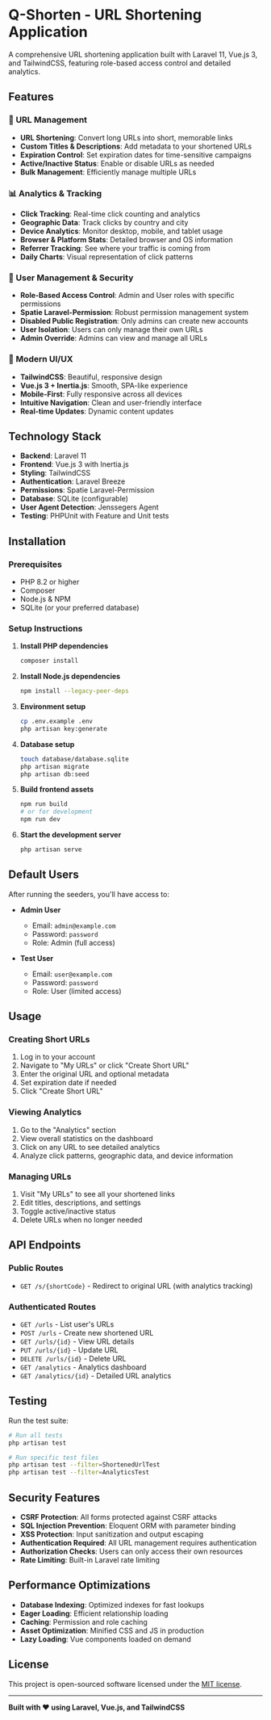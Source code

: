 # Q-Shorten - URL Shortening Application

A comprehensive URL shortening application built with Laravel 11, Vue.js 3, and TailwindCSS, featuring role-based access control and detailed analytics.

## Features

### 🔗 URL Management
- **URL Shortening**: Convert long URLs into short, memorable links
- **Custom Titles & Descriptions**: Add metadata to your shortened URLs
- **Expiration Control**: Set expiration dates for time-sensitive campaigns
- **Active/Inactive Status**: Enable or disable URLs as needed
- **Bulk Management**: Efficiently manage multiple URLs

### 📊 Analytics & Tracking
- **Click Tracking**: Real-time click counting and analytics
- **Geographic Data**: Track clicks by country and city
- **Device Analytics**: Monitor desktop, mobile, and tablet usage
- **Browser & Platform Stats**: Detailed browser and OS information
- **Referrer Tracking**: See where your traffic is coming from
- **Daily Charts**: Visual representation of click patterns

### 👥 User Management & Security
- **Role-Based Access Control**: Admin and User roles with specific permissions
- **Spatie Laravel-Permission**: Robust permission management system
- **Disabled Public Registration**: Only admins can create new accounts
- **User Isolation**: Users can only manage their own URLs
- **Admin Override**: Admins can view and manage all URLs

### 🎨 Modern UI/UX
- **TailwindCSS**: Beautiful, responsive design
- **Vue.js 3 + Inertia.js**: Smooth, SPA-like experience
- **Mobile-First**: Fully responsive across all devices
- **Intuitive Navigation**: Clean and user-friendly interface
- **Real-time Updates**: Dynamic content updates

## Technology Stack

- **Backend**: Laravel 11
- **Frontend**: Vue.js 3 with Inertia.js
- **Styling**: TailwindCSS
- **Authentication**: Laravel Breeze
- **Permissions**: Spatie Laravel-Permission
- **Database**: SQLite (configurable)
- **User Agent Detection**: Jenssegers Agent
- **Testing**: PHPUnit with Feature and Unit tests

## Installation

### Prerequisites
- PHP 8.2 or higher
- Composer
- Node.js & NPM
- SQLite (or your preferred database)

### Setup Instructions

1. **Install PHP dependencies**
   ```bash
   composer install
   ```

2. **Install Node.js dependencies**
   ```bash
   npm install --legacy-peer-deps
   ```

3. **Environment setup**
   ```bash
   cp .env.example .env
   php artisan key:generate
   ```

4. **Database setup**
   ```bash
   touch database/database.sqlite
   php artisan migrate
   php artisan db:seed
   ```

5. **Build frontend assets**
   ```bash
   npm run build
   # or for development
   npm run dev
   ```

6. **Start the development server**
   ```bash
   php artisan serve
   ```

## Default Users

After running the seeders, you'll have access to:

- **Admin User**
  - Email: `admin@example.com`
  - Password: `password`
  - Role: Admin (full access)

- **Test User**
  - Email: `user@example.com`
  - Password: `password`
  - Role: User (limited access)

## Usage

### Creating Short URLs
1. Log in to your account
2. Navigate to "My URLs" or click "Create Short URL"
3. Enter the original URL and optional metadata
4. Set expiration date if needed
5. Click "Create Short URL"

### Viewing Analytics
1. Go to the "Analytics" section
2. View overall statistics on the dashboard
3. Click on any URL to see detailed analytics
4. Analyze click patterns, geographic data, and device information

### Managing URLs
1. Visit "My URLs" to see all your shortened links
2. Edit titles, descriptions, and settings
3. Toggle active/inactive status
4. Delete URLs when no longer needed

## API Endpoints

### Public Routes
- `GET /s/{shortCode}` - Redirect to original URL (with analytics tracking)

### Authenticated Routes
- `GET /urls` - List user's URLs
- `POST /urls` - Create new shortened URL
- `GET /urls/{id}` - View URL details
- `PUT /urls/{id}` - Update URL
- `DELETE /urls/{id}` - Delete URL
- `GET /analytics` - Analytics dashboard
- `GET /analytics/{id}` - Detailed URL analytics

## Testing

Run the test suite:

```bash
# Run all tests
php artisan test

# Run specific test files
php artisan test --filter=ShortenedUrlTest
php artisan test --filter=AnalyticsTest
```

## Security Features

- **CSRF Protection**: All forms protected against CSRF attacks
- **SQL Injection Prevention**: Eloquent ORM with parameter binding
- **XSS Protection**: Input sanitization and output escaping
- **Authentication Required**: All URL management requires authentication
- **Authorization Checks**: Users can only access their own resources
- **Rate Limiting**: Built-in Laravel rate limiting

## Performance Optimizations

- **Database Indexing**: Optimized indexes for fast lookups
- **Eager Loading**: Efficient relationship loading
- **Caching**: Permission and role caching
- **Asset Optimization**: Minified CSS and JS in production
- **Lazy Loading**: Vue components loaded on demand

## License

This project is open-sourced software licensed under the [MIT license](https://opensource.org/licenses/MIT).

---

**Built with ❤️ using Laravel, Vue.js, and TailwindCSS**
